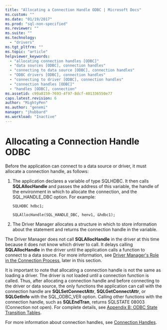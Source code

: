 ```yaml
---
title: "Allocating a Connection Handle ODBC | Microsoft Docs"
ms.custom: ""
ms.date: "01/19/2017"
ms.prod: "sql-non-specified"
ms.reviewer: ""
ms.suite: ""
ms.technology: 
  - "drivers"
ms.tgt_pltfrm: ""
ms.topic: "article"
helpviewer_keywords: 
  - "allocating connection handles [ODBC]"
  - "data sources [ODBC], connection handles"
  - "connecting to data source [ODBC], connection handles"
  - "ODBC drivers [ODBC], connection handles"
  - "connecting to driver [ODBC], connection handles"
  - "connection handles [ODBC]"
  - "handles [ODBC], connection"
ms.assetid: c99a8159-7693-4f97-8dcf-401336550e77
caps.latest.revision: 6
author: "MightyPen"
ms.author: "genemi"
manager: "jhubbard"
ms.workload: "Inactive"
---
```

# Allocating a Connection Handle ODBC
Before the application can connect to a data source or driver, it must allocate a connection handle, as follows:  
  
1.  The application declares a variable of type SQLHDBC. It then calls **SQLAllocHandle** and passes the address of this variable, the handle of the environment in which to allocate the connection, and the SQL_HANDLE_DBC option. For example:  
  
    ```  
    SQLHDBC hdbc1;  
  
    SQLAllocHandle(SQL_HANDLE_DBC, henv1, &hdbc1);  
    ```  
  
2.  The Driver Manager allocates a structure in which to store information about the statement and returns the connection handle in the variable.  
  
 The Driver Manager does not call **SQLAllocHandle** in the driver at this time because it does not know which driver to call. It delays calling **SQLAllocHandle** in the driver until the application calls a function to connect to a data source. For more information, see [Driver Manager's Role in the Connection Process](../../../odbc/reference/develop-app/driver-manager-s-role-in-the-connection-process.md), later in this section.  
  
 It is important to note that allocating a connection handle is not the same as loading a driver. The driver is not loaded until a connection function is called. Thus, after allocating a connection handle and before connecting to the driver or data source, the only functions the application can call with the connection handle are **SQLSetConnectAttr**, **SQLGetConnectAttr**, or **SQLGetInfo** with the SQL_ODBC_VER option. Calling other functions with the connection handle, such as **SQLEndTran**, returns SQLSTATE 08003 (Connection not open). For complete details, see [Appendix B: ODBC State Transition Tables](../../../odbc/reference/appendixes/appendix-b-odbc-state-transition-tables.md).  
  
 For more information about connection handles, see [Connection Handles](../../../odbc/reference/develop-app/connection-handles.md).
